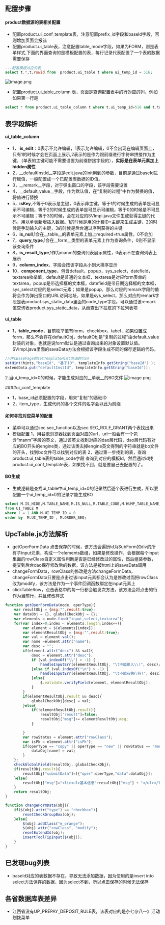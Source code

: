 ## 配置步骤
#### product数据源的表相关配置
+ 配置product.ui_conf_template表，注意配置prefix_id字段和baseId字段，否则增加页面会报错
+ 配置product.ui_table表，注意配置table_mode字段，如果为FORM，则是表单样式,下面的界面查询的是模板配置的表，每行记录代表配置了一个表的数据需要保存
```sql
---配置模板对应的表
select t.*,t.rowid from  product.ui_table t where ui_temp_id = 516;
```
![image.png](http://upload-images.jianshu.io/upload_images/1815061-5718710acb4881fc.png?imageMogr2/auto-orient/strip%7CimageView2/2/w/1240)


+  配置product.ui_table_column 表，页面是查询配置表中的行对应的列，例如如果第一行是
```sql
select * from product.ui_table_column t where t.ui_temp_id=516 and t.table_code='UP_PRODUCT_ITEM'
```

## 表字段解析

#### ui_table_column
- 1， __is_edit__：0表示不允许编辑，1表示允许编辑，0不会出现在编辑页面上，只有1的时候才会在页面上展示,2表示的是作为跟前缀进行字符串拼接作为主键，（单表的主键可能不需要设置为前缀拼接字段的），__实际是在表单元素加上hidden属性__
- 2，__defaultInstId__字段是edit.java的init用到的参数，目前是通过baseId进行赋值，一般配置成一个已配置表数据的ID值。
- 3，__remark__字段，对于弹出窗口的字段，该字段需要设置
- 4，__default_value__字段，作为默认值，在“复制的过程”中作为替换的值，将值进行替换
- 5，__isKey__,不等于0表示是主键，0表示非主键，等于1的时候生成的表单是可显示不可编辑，等于2的时候生成的表单是可显示可编辑，等于0的时候是不可显示不可编辑；等于3的时候，会在对应的SVImpl.java文件生成获得主键的代码，用以单表新增插入数据。1的时候是用的计费ID+主键来生成主键，2的时候是手动输入的主键，3的时候是后台通过序列获得的主键
- 6，__is_null__,1会在__table__的表单元素上加上required=true属性，0不会加
- 7，__query_type__,1会在__form__类型的表单元素上作为查询条件，0则不显示该查询条件
- 8，__is_result_type__,1作为manm的查询列表展示属性，0表示不在查询列表上展示
- 9，__column_index__，字段会按该字段从小到大排序显示
- 10，__component_type__，包含default，popup，sys_select，datefield，textarea枚举值，default是普通的文本框，textarea是对应form表单的textarea，popup是带选择框的文本框，datefield是带日期选择框的文本框，sys_select对应的是select元素；如果是popup，那么对应的remark字段的值将会作为弹出窗口的URL访问地址，如果是sys_select，那么对应的remark字段是表product.sys_static_data里面的code_type字段，可以通过该remark值查询表product.sys_static_data，从而查出下拉框的下拉列表项
#### ui_table
- 1，__table_mode__，目前枚举值有form，checkbox，tabel，如果设置成form，那么不会存在defaultObj，defaultObj是“复制的过程”由default_value封装的对象，也就是说form默认是通过查询出来的对象设置默认值。
SVImpl.java里面的savaData方法会根据该字段生成不同的保存逻辑的代码。
```java
//UPCBasePage的setTemplateHint方法的代码
setHint(hints,"baseId", "基于ID", templateInfo.getString("baseId") );
extendData.put("defaultInstId", templateInfo.getString("baseId"));
```
2.当ui_temp_id=0的时候，才能生成对应的__单表__的BO文件
![image.png](http://upload-images.jianshu.io/upload_images/1815061-66103aeb6cd13e65.png?imageMogr2/auto-orient/strip%7CimageView2/2/w/1240)

####ui_conf_template
- 1，base_id必须配置的字段，用来“复制”的基础ID
- 2，item_type，生成代码的各个文件的名字会以此为前缀

#### 如何寻找对应菜单的配置
* 菜单可以通过sec.sec_function以及sec.SEC_ROLE_GRANT两个表找出来
* 模板配置
   1，用谷歌浏览器找到页面对应的url，url一般会有一个包含“manm”字段的英文，通过该英文找到对应的dao层代码，dao层代码有对应的BO开头的engine类，通过该类去掉engine英文得到的字符串就是bo文件的开头，找到bo文件可以找到对应的表
   2，通过第一步找到的表，查询product.ui_table表的table_code字段 查询到对应的模板Id，然后通过id找product.ui_conf_template表，如果找不到，就是要自己去配置的了。
#### BO生成
* 生成逻辑是查找ui_table中ui_temp_id=0的记录然后逐个表进行生成，所以要配置一个ui_temp_id=0的记录才能生成BO
```sql
select M.IS_HIDE,M.TABLE_NAME,M.IS_NULL,M.TABLE_CODE,M.HUMP_TABLE_NAME,M.TABLE_MODE,M.UI_TEMP_ID,M.ORDER_SEQ,M.RELATE_CODE ,M.ROWID as MROWID___  
from UI_TABLE M 
where 1 = 1 AND M.UI_TEMP_ID = 0  
order by  M.UI_TEMP_ID , M.ORDER_SEQ;
```

## UpcTable.js方法解析
* getOperFormData
点击保存的时候，该方法会遍历Id为SubForm的div的所有子input元素，构成一个elements数组，如果是修改操作，会根据每个input里面的rowClass自定义属性判断是否是已经修改过的属性，然后组装参数，提交到后台dao保存修改后的数据，该方法是被html上的savaData调用
* changeFormData，rowClass的修改是方法changeFormData，changeFormData只要是点击过该input元素都会认为是修改过而把rowClass改为modify，该方法是作为一个事件回调函数绑定在input元素上
* clickTableRow，点击表格中的每一行都会触发次方法，该方法会将点击的行作为当前行，并且修改样式
```javascript
function getOperFormData(node, operType){
	var resultObj = {msg:"",result:true};
	var dataObj = {}, globalCheckObj = {};
	var elements = node.find("input,select,textarea");
	for(var index=0;index < elements.length;index++){
		var element = $(elements[index]);
		var elementResultObj = {msg:"",result:true};
		var val = element.val();
		var name =element.attr("name");
		var desc = "";
		if(element.attr("desc") && val){
			desc = element.attr("desc");
			if (val.indexOf("\\") > -1) {
				handleInputErr(elementResultObj, "\t不能输入\\!", desc);
			}else if (val.indexOf("\n") > -1) {
				handleInputErr(elementResultObj, "\t不能有换行符!", desc);
			}else{ 			
 				$.validate.verifyField(element, elementResultObj);
 			}
		}
		if(elementResultObj.result && desc){
			globalCheckObj[desc] = val;
		}else{
			if(!elementResultObj.result){
				resultObj["result"]=false;
				resultObj["msg"]+= elementResultObj.msg;				
			}

		}
		var rowStatus = element.attr("rowClass");
		var isPk = element.attr("isPk");
		if(operType == "copy" || operType == "new" || rowStatus == "modify" || isPk == "1"){
			dataObj[name] = val;
		}
	};
	checkGlobalField(resultObj, globalCheckObj);
	if(resultObj.result){
		resultObj["submitData"]=[{"oper":operType,"data":dataObj}];
	}else{
		resultObj["msg"]="<li><ul>基本信息"+resultObj["msg"] + "</ul></li>";
	}
	return resultObj;
}

function changeFormData(obj){
	if($(obj).attr("type") == "checkbox"){
		resetCheckGroupBox(obj);
	}else{
		$(obj).addClass("e_orange");
		$(obj).attr("rowClass", "modify");
		resetExtendId(obj);	
		insertToolTipInput($(obj));
	}
}

```


## 已发现bug列表
* baseId对应的表数据不存在，导致无法添加数据，因为使用的是insert into select方法保存的数据，因为select不到，所以点击保存的时候无法保存

## 各省数据库表差异
* 江西省没有UP_PREPAY_DEPOSIT_RULE表，该表对应的是杂七杂八--》活动划拨菜单